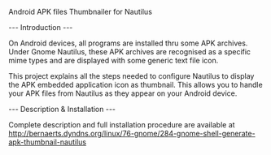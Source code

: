 Android APK files Thumbnailer for Nautilus

--- Introduction ---

On Android devices, all programs are installed thru some APK archives. Under Gnome Nautilus, 
these APK archives are recognised as a specific mime types and are displayed with some generic text file icon.

This project explains all the steps needed to configure Nautilus to display the APK embedded application icon 
as thumbnail. This allows you to handle your APK files from Nautilus as they appear on your Android device.

--- Description & Installation ---

Complete description and full installation procedure are available at 
http://bernaerts.dyndns.org/linux/76-gnome/284-gnome-shell-generate-apk-thumbnail-nautilus
